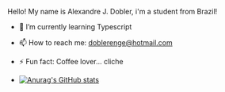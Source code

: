 Hello! My name is Alexandre J. Dobler, i'm a student from Brazil!

- 🌱 I’m currently learning Typescript
- 📫 How to reach me: doblerenge@hotmail.com
- ⚡ Fun fact: Coffee lover... cliche

- [![Anurag's GitHub stats](https://github-readme-stats.vercel.app/apidoblerale=anuraghazra)](https://github.com/anuraghazra/github-readme-stats) 
